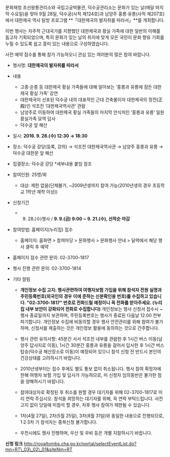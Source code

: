 문화재청 조선왕릉관리소와 국립고궁박물관, 덕수궁관리소는 문화가 있는 날(매달 마지막 수요일)을 맞아 9월 28일, 덕수궁(사적 제124호)과 남양주 홍릉‧유릉(사적 제207호)에서 대한제국 역사 탐방 프로그램 **「대한제국의 발자취를 따라서」**를 개최합니다.

이번 행사는 자주적 근대국가를 지향했던 대한제국과 황실 가족에 대한 일반의 이해를 돕고자 기획되었으며, 특히 문화가 있는 날의 취지에 맞게 모든 국민이 문화 향유 기회를 누릴 수 있도록 쉽고 흥미 있는 내용으로 구성하였습니다.

사전 예약 접수를 통해 참가 가능하오니 관심 있는 여러분의 많은 참여 바랍니다.

- 행사명: **대한제국의 발자취를 따라서**
- 내용
  - 고종‧순종 등 대한제국 황실 가족들에 대해 알아보는 ‘홍릉과 유릉에 잠든 대한제국 황실 가족’ 강연
  - 대한제국이 선포된 덕수궁 내의 대표적인 근대 건축물이자 대한제국의 정전(正殿)인 석조전 ‘대한제국역사관’ 관람
  - 남양주로 이동하여 대한제국 황실 가족들의 마지막 안식처인 ‘홍릉과 유릉’ 일원 황실가족 묘역 답사
  - 덕수궁 앞 해산

- 일시: **2016. 9. 28.(수) 12:30 → 18:30**
- 장소: 덕수궁 강당(등록, 강의) → 석조전 대한제국역사관 → 남양주 홍릉과 유릉 → 덕수궁 대한문 앞 해산
- 집결장소: 덕수궁 강당 *세부내용 붙임 참조
- 참여인원: 25명/회
  - 대상: 제한 없음(단체불가, ~2009년생까지 참여 가능(2010년생의 경우 초등학교 1학년 재학 이상))

- 신청기간
  - 9. 28.(수)행사 / **9. 9.(금) 9:00 ~ 9. 21.(수), 선착순 마감**
- 참여방법: 홈페이지(누리집) 접수
  - 홈페이지: 홈화면 > 참여마당 > 문화행사 > 문화행사 안내 > 달력에서 해당 행사 클릭 후 예약
- 홈페이지 접수 관련 문의: 02-3700-1817
- 행사 진행 관련 문의: 02-3700-1814

- 기타 알림
  - **개인정보 수집 고지: 행사관련하여 여행자보험 가입을 위해 참석자 전원 실명과 주민등록번호(외국인의 경우 이에 준하는 신분확인용 번호)를 수집하고 있습니다. "02-3700-1817" 번호로 전화드릴 예정이니 꼭 전화를 받아주세요. (누리집 내부 보안이 강화되어 전화로 수집합니다)**
    개인정보는 행사 신청서 접수시 ~ 행사 종료일까지 보관하며, 주민등록번호는 행사가 종료된 다음날 12:00 전부 파기합니다. 개인정보 수집에 비동의할 경우 행사 안전관리를 위해 참여가 불가하며, 신청서를 제출하는 것은 개인정보 활용에 동의하는 것으로 간주합니다.

  - 행사 관련 유의사항: 45분간 서서 석조전 내부를 관람한 후 1시간 버스 이동(남양주 답사지로 이동), 1시간 30분간 홍릉과 유릉을 걸어서 답사한 후 1시간 버스 탑승(덕수궁 해산장소로 이동)이 예정되어 있으니 참석 신청 전 반드시 본인의 건강상태를 고려하시기 바랍니다.

  - 2010년생부터는 접수 후에도 별도 통보 없이 취소됩니다. 행사 참여 확정자에 한해 여행자 보험 가입 및 답사가 가능하므로, 미 신청자 임의동반은 불가한 점을 양해하시기 바랍니다.

  - 참여대상자로 확정된 후 취소를 원할 경우 대기자를 위해 02-3700-1817로 미리 연락 주십시오. 참석을 희망하는 대기자를 위해, 꼭 연락 부탁드립니다. 사전 고지 없이 당일에 미참석 할 경우, 차후 행사 참여가 제한될 수 있습니다.

  - 1차(4월 27일), 2차(5월 25일), 3차(8월 31일)와 동일한 내용으로 진행되므로, 1·2·3차 기 참석자는 중복신청 불가합니다.

  - 우천시에도 행사 진행하며, 우산 및 우비 등은 개별 지참하시기 바랍니다.

**신청 링크**
http://royaltombs.cha.go.kr/portal/selectEventList.do?mn=RT\_03\_02\_01&siteNm=RT
